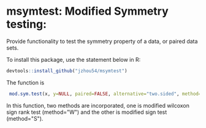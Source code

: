 # msymtest: Modified Symmetry testing:

Provide functionality to test the symmetry property of a data, or paired data sets.

To install this package, use the statement below in R:

 ```r
 devtools::install_github("jzhou54/msymtest")
 ```
 
 The function is 
 
 ```r
  mod.sym.test(x, y=NULL, paired=FALSE, alternative="two.sided", method="W")
 ```
 
 In this function, two methods are incorporated, one is modified wilcoxon sign rank test (method="W") and the other is modified sign test (method="S"). 

